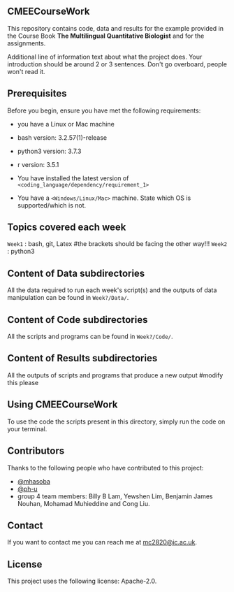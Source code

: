 ## CMEECourseWork

This repository contains code, data and results for the example provided in the Course Book **The Multilingual Quantitative Biologist** and for the assignments.

Additional line of information text about what the project does. Your introduction should be around 2 or 3 sentences. Don't go overboard, people won't read it.

## Prerequisites

Before you begin, ensure you have met the following requirements:
* you have a Linux or Mac machine
* bash version: 3.2.57(1)-release 
* python3 version: 3.7.3
* r version: 3.5.1

* You have installed the latest version of `<coding_language/dependency/requirement_1>`
* You have a `<Windows/Linux/Mac>` machine. State which OS is supported/which is not.

## Topics covered each week
`Week1` : bash, git, Latex #the brackets should be facing the other way!!!
`Week2` : python3 

## Content of Data subdirectories

All the data required to run each week's script(s) and the outputs of data manipulation can be found in `Week?/Data/`.

## Content of Code subdirectories

All the scripts and programs can be found in `Week?/Code/`.

## Content of Results subdirectories

All the outputs of scripts and programs that produce a new output #modify this please

## Using CMEECourseWork

To use the code the scripts present in this directory, simply run the code on your terminal.

## Contributors

Thanks to the following people who have contributed to this project:

* [@mhasoba](https://github.com/mhasoba)
* [@ph-u](https://github.com/ph-u)
* group 4 team members: Billy B Lam, Yewshen Lim, Benjamin James Nouhan, Mohamad Muhieddine and Cong Liu.

## Contact

If you want to contact me you can reach me at <mc2820@ic.ac.uk>.

## License

This project uses the following license: Apache-2.0.